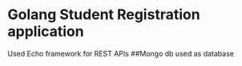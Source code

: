 # Golang Student Registration application

Used Echo framework for REST APIs
##Mongo db used as database
